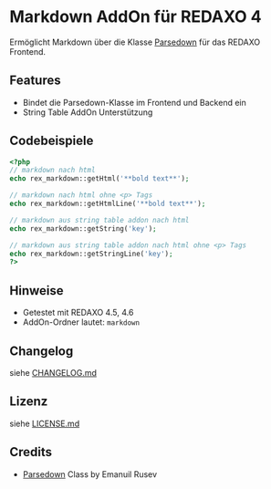 Markdown AddOn für REDAXO 4
===========================

Ermöglicht Markdown über die Klasse [Parsedown](http://parsedown.org) für das REDAXO Frontend.

Features
--------

* Bindet die Parsedown-Klasse im Frontend und Backend ein
* String Table AddOn Unterstützung

Codebeispiele
-------------

```php
<?php
// markdown nach html
echo rex_markdown::getHtml('**bold text**');

// markdown nach html ohne <p> Tags 
echo rex_markdown::getHtmlLine('**bold text**');

// markdown aus string table addon nach html
echo rex_markdown::getString('key');

// markdown aus string table addon nach html ohne <p> Tags 
echo rex_markdown::getStringLine('key');
?>
```

Hinweise
--------

* Getestet mit REDAXO 4.5, 4.6
* AddOn-Ordner lautet: `markdown`

Changelog
---------

siehe [CHANGELOG.md](CHANGELOG.md)

Lizenz
------

siehe [LICENSE.md](LICENSE.md)

Credits
-------

* [Parsedown](http://parsedown.org/) Class by Emanuil Rusev
